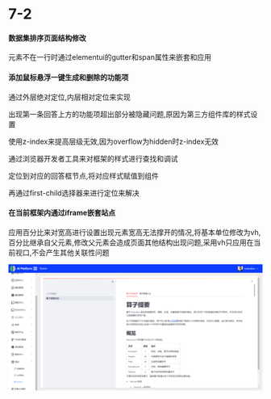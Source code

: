 # 7-2

#### 数据集排序页面结构修改

元素不在一行时通过elementui的gutter和span属性来嵌套和应用



#### 添加鼠标悬浮一键生成和删除的功能项

通过外层绝对定位,内层相对定位来实现

出现第一条回答上方的功能项超出部分被隐藏问题,原因为第三方组件库的样式设置

使用z-index来提高层级无效,因为overflow为hidden时z-index无效

通过浏览器开发者工具来对框架的样式进行查找和调试

定位到对应的回答框节点,将对应样式赋值到组件

再通过first-child选择器来进行定位来解决



#### 在当前框架内通过iframe嵌套站点

应用百分比来对宽高进行设置出现元素宽高无法撑开的情况,将基本单位修改为vh,百分比继承自父元素,修改父元素会造成页面其他结构出现问题,采用vh只应用在当前视口,不会产生其他关联性问题

![c40b3e39726a54f9eef9336f9a342d58](../assets/c40b3e39726a54f9eef9336f9a342d58.png)